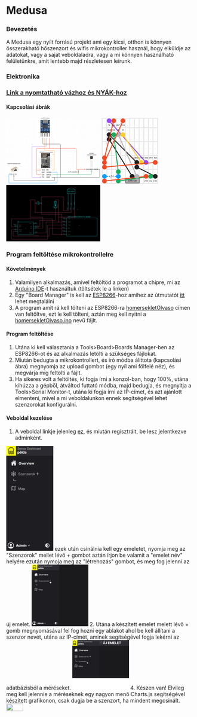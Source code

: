 # Medusa
### Bevezetés
A Medusa egy nyílt forrású projekt ami egy kicsi, otthon is könnyen összerakható hőszenzort és wifis mikrokontroller használ, hogy elküldje az adatokat, vagy a saját veboldaladra, vagy a mi könnyen használható felületünkre, amit lentebb majd részletesen leírunk. 
### Elektronika
### [Link a nyomtatható vázhoz és NYÁK-hoz](https://www.printables.com/model/394252-case-for-medusa-temperature-sensor/files)
#### Kapcsolási ábrák
<img src="https://github.com/JosephTheSmartPers/Medusa/blob/main/wiring.png" width="50%" height="50%" /> <img src="https://github.com/JosephTheSmartPers/Medusa/blob/main/sodering.png" width="30%" height="30%" /> <img src="https://github.com/JosephTheSmartPers/Medusa/blob/main/wiring2.png" width="50%" height="50%" /> 

### Program feltöltése mikrokontrollelre
#### Követelmények
1. Valamilyen alkalmazás, amivel feltöltöd a programot a chipre, mi az [Arduino IDE](https://www.arduino.cc/en/donate/)-t használtuk (töltsétek le a linken)
2. Egy "Board Manager" is kell az [ESP8266](https://en.wikipedia.org/wiki/ESP8266)-hoz amihez az útmutatót [itt](https://arduino.esp8266.com/stable/package_esp8266com_index.json) lehet megtalálni
3. A program amit rá kell tölteni az ESP8266-ra [homersekletOlvaso](https://github.com/JosephTheSmartPers/Medusa/tree/main) címen van feltöltve, ezt le kell tölteni, aztán meg kell nyitni a [homersekletOlvaso.ino](https://github.com/JosephTheSmartPers/Medusa/blob/main/homersekletOlvaso/homersekletOlvaso.ino) nevű fájlt.
#### Program feltöltése
1. Utána ki kell választania a Tools>Board>Boards Manager-ben az ESP8266-ot és az alkalmazás letölti a szükséges fájlokat.
2. Miután bedugta a mikrokontrollert, és iró módba álíttota (kapcsolási ábra) megnyomja az upload gombot (egy nyíl ami fölfelé néz), és megvárja míg feltölti a fájlt.
3. Ha sikeres volt a feltöltés, ki fogja írni a konzol-ban, hogy 100%, utána kihúzza a gépből, átváltod futtató módba, majd bedugja, és megnyitja a 
Tools>Serial Monitor-t, utána ki fogja írni az IP-címet, és azt ajánlott elmenteni, mivel a mi veboldalunkon ennek segítségével lehet szenzorokat konfigurálni.
#### Veboldal kezelése
1. A veboldal linkje jelenleg [ez](http://139.162.189.55/sensor/home.php), és miután regisztrált, be lesz jelentkezve adminként.
<img src="https://github.com/JosephTheSmartPers/Medusa/blob/main/peldasignup.png" width="25%" height="25%" />
ezek után csinálnia kell egy emeletet, nyomja meg az "Szenzorok" mellet lévő + gombot aztán írjon be valamit a "emelet név" helyére ezután nymoja meg az "létrehozás" gombot, és meg fog jelenni az új emelet. 
<img src="https://github.com/JosephTheSmartPers/Medusa/blob/main/peldaaddfloor.png" width="30%" height="30%" />
2.  Utána a készített emelet melett lévő + gomb megnyomásával fel fog hozni egy ablakot ahol be kell állítani a szenzor nevét, utána az IP-címét, aminek segítségével fogja lekérni az adatbázisból a méréseket. 
<img src="https://github.com/JosephTheSmartPers/Medusa/blob/main/addsensor.png" width="30%" height="30%" /> 
4.  Készen van! Elvileg meg kell jelennie a méréseknek egy nagyon menő Charts.js segítségével készített grafikonon, csak dugja be a szenzort, ha mindent megcsinált.
<img src="https://github.com/JosephTheSmartPers/Medusa/blob/main/%C3%BAjemelet.png" width="30%" height="30%" />
